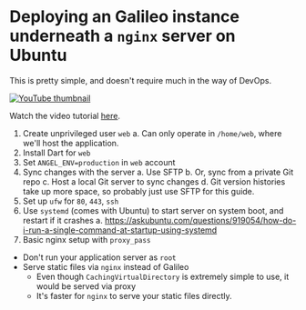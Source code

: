 # Deploying an Galileo instance underneath a `nginx` server on Ubuntu
This is pretty simple, and doesn't require much in the way of DevOps.

[![YouTube thumbnail](https://i.ytimg.com/vi/7tpO9vhUhf4/hqdefault.jpg)](https://www.youtube.com/watch?v=7tpO9vhUhf4&t=986s&list=PLl3P3tmiT-frEV50VdH_cIrA2YqIyHkkY&index=6)

Watch the video tutorial [here](https://www.youtube.com/watch?v=7tpO9vhUhf4&t=986s&list=PLl3P3tmiT-frEV50VdH_cIrA2YqIyHkkY).

1. Create unprivileged user `web`
  a. Can only operate in `/home/web`, where we'll host the application.
2. Install Dart for `web`
3. Set `ANGEL_ENV=production` in `web` account
4. Sync changes with the server
  a. Use SFTP
  b. Or, sync from a private Git repo
  c. Host a local Git server to sync changes
  d. Git version histories take up more space, so probably just use SFTP for this guide.
5. Set up `ufw` for `80`, `443`, `ssh`
6. Use `systemd` (comes with Ubuntu) to start server on system boot, and restart if it crashes
  a. https://askubuntu.com/questions/919054/how-do-i-run-a-single-command-at-startup-using-systemd
7. Basic nginx setup with `proxy_pass`
  * Don't run your application server as `root`
  * Serve static files via `nginx` instead of Galileo
    * Even though `CachingVirtualDirectory` is extremely simple to use, it would be served via proxy
    * It's faster for `nginx` to serve your static files directly.
  
